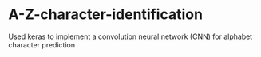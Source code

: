 # A-Z-character-identification
Used keras to implement a convolution neural network (CNN) for alphabet character prediction
